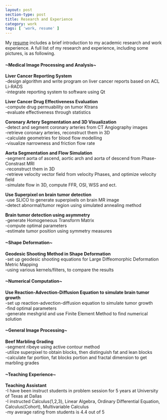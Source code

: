 ```yaml
---
layout: post
section-type: post
title: Research and Experience
category: work
tags: [ 'work, resume' ]
---
```

My [resume](https://github.com/tigerhu7/tigerhu7.github.io/blob/master/_doc/resume.pdf?raw=true)
includes a brief introduction to my academic research and work experience.
A full list of my research and experience, including some pictures, is as following.

####  ~Medical Image Processing and Analysis~
**Liver Cancer Reporting System**  
-design algorithm and write program on liver cancer reports based on ACL Li-RADS  
-integrate reporting system to software using Qt

**Liver Cancer Drug Effectiveness Evaluation**  
-compute drug permuability on tumor Ktrans  
-evaluate effectiveness through statistics

**Coronary Artery Segmentation and 3D Visualization**  
-detect and segment coronary arteries from CT Angiography images  
-retrieve coronary arteries, reconstruct them in 3D  
-calculate geometries for blood flow modelling  
-visualize narrowness and friction flow rate  

**Aorta Segmentation and Flow Simulation**  
-segment aorta of ascend, aortic arch and aorta of descend from Phase-Constrast MRI   
-reconstruct them in 3D  
-retrieve velocity vector field from velocity Phases, and optimize velocity field   
-simulate flow in 3D, compute FFR, OSI, WSS and ect.  


**Use Superpixel on brain tumor detection**   
-use SLICO to generate superpixels on brain MR image   
-detect abnormal/tumor region using simulated annealing method    

**Brain tumor detection using asymmetry**  
-generate Homogeneous Transform Matrix  
-compute optimal parameters  
-estimate tumor position using symmetry measures  


#### ~Shape Deformation~  
**Geodesic Shooting Method in Shape Deformation**  
-set up geodesic shooting equations for Large Diffeomorphic Deformation Metric Mapping  
-using various kernels/filters, to compare the results     



#### ~Numerical Computation~  
**Use Reaction-Advection-Diffusion Equation to simulate brain tumor growth**  
-set up reaction-advection-diffusion equation to simulate tumor growth  
-find optimal parameters  
-generate meshgrid and use Finite Element Method to find numerical solution  


#### ~General Image Processing~   
**Beef Marbling Grading**  
-segment ribeye using active contour method  
-utilize superpixel to obtain blocks, then distinguish fat and lean blocks  
-calculate far portion, fat blocks   portion and fractal dimension to get marbling grades  


#### ~Teaching Experience~   
**Teaching Assistant**  
-I have been instruct students in problem session for 5 years at University of Texas at Dallas  
-I instructed Calculus(1,2,3), Linear Algebra, Ordinary Differential Equation, Calculus(Cohort), Multivariable Calculus  
-my average rating from students is 4.4 out of 5  
